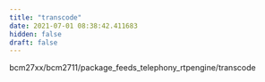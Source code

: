 ```yaml
---
title: "transcode"
date: 2021-07-01 08:38:42.411683
hidden: false
draft: false
---
```


bcm27xx/bcm2711/package_feeds_telephony_rtpengine/transcode


